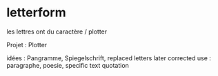 # letterform
les lettres ont du caractère / plotter

Projet : Plotter

idées : Pangramme, Spiegelschrift, replaced letters later corrected
use : paragraphe, poesie, specific text quotation